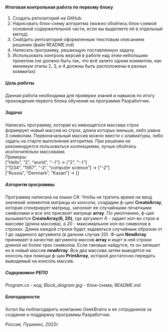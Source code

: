 #### Итоговая контрольная работа по первому блоку
1. Создать репозиторий на GitHub.
2. Нарисовать блок-схему алгоритма (можно обойтись блок-схемой основной содержательной части, если вы выделяете её в отдельный метод).
2. Снабдить репозиторий оформленным текстовым описанием решения (файл README.md)  
3. Написать программу, решающую поставленную задачу. 
4. Использовать контроль версий в работе над этим небольшим проектом (не должно быть так, что всё залито одним коммитом, как минимум этапы 2, 3, и 4 должны быть расположены в разных коммитах)  

##### Цель работы
Данная работа необходима для проверки знаний и навыков по итогу прохождения первого блока обучения на программе Разработчик.

##### Задача
Написать программу, которая из имеющегося массива строк формирует новый массив из строк, длина которых меньше, либо равна 3 символам. Первоначальный массив можно ввести с клавиатуры, либо задать на старте выполнения алгоритма. При решении не рекомендуется пользоваться коллекциями, лучше обойтись исключительно массивами.  
_Примеры_:  
[“Hello”, “2”, “world”, “:-)”] → [“2”, “:-)”]  
[“1234”, “1567”, “-2”, “computer science”] → [“-2”]  
[“Russia”, “Denmark”, “Kazan”] → []

##### Алгоритм программы
Программа написана на языке C#.
Чтобы не тратить время на ввод значений элементов матрицы из консоли, создадим ф-цию **CreateArray**, которая сгенерирует матрицу, заполнит ее случайными печатными символами и все это присвоит матрице **array**.  По умолчанию, ф-ция вызывается **CreateArray(6, 20)**, где аргумент *6* - задает кол-во строк в массиве (длина массива), а *20* - максимальное кол-во символов в строках. Длина каждой строки будет задаваться случайным образом от 1 до заданного аргумента (в данном случае 20). 
Ф-ция **NewArray** принимает в качестве аргумента массив **array** и ищет в ней строки длиной не более трех символов. Если таковые найдутся, то он запишет их в новый массив **newArray**.
Все два массива затем выводятся на консоль при помощи ф-ции **PrintArray**, которой достаточно передать выводимый на консоль массив.

##### Содержимое РЕПО
_Program.cs_ - код;
_Block_diagram.jpg_ - блок-схема;
_README.md_

##### Благодарности
Хотел бы поблагодарить компанию GeekBrains и ее сотрудников за создание и поддержку программы Разработчик.

_Россия, Пушкино, 2022г._
